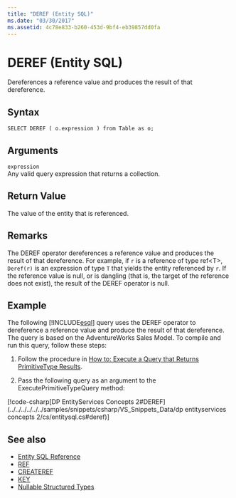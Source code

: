 ```yaml
---
title: "DEREF (Entity SQL)"
ms.date: "03/30/2017"
ms.assetid: 4c78e833-b260-453d-9bf4-eb39857dd0fa
---
```

# DEREF (Entity SQL)
Dereferences a reference value and produces the result of that dereference.  
  
## Syntax  
  
```  
SELECT DEREF ( o.expression ) from Table as o;  
```  
  
## Arguments  
 `expression`  
 Any valid query expression that returns a collection.  
  
## Return Value  
 The value of the entity that is referenced.  
  
## Remarks  
 The DEREF operator dereferences a reference value and produces the result of that dereference. For example, if `r` is a reference of type ref\<T>, `Deref(r)` is an expression of type `T` that yields the entity referenced by `r`. If the reference value is null, or is dangling (that is, the target of the reference does not exist), the result of the DEREF operator is null.  
  
## Example  
 The following [!INCLUDE[esql](../../../../../../includes/esql-md.md)] query uses the DEREF operator to dereference a reference value and produce the result of that dereference. The query is based on the AdventureWorks Sales Model. To compile and run this query, follow these steps:  
  
1. Follow the procedure in [How to: Execute a Query that Returns PrimitiveType Results](../../../../../../docs/framework/data/adonet/ef/how-to-execute-a-query-that-returns-primitivetype-results.md).  
  
2. Pass the following query as an argument to the ExecutePrimitiveTypeQuery method:  
  
 [!code-csharp[DP EntityServices Concepts 2#DEREF](../../../../../../samples/snippets/csharp/VS_Snippets_Data/dp entityservices concepts 2/cs/entitysql.cs#deref)]  
  
## See also

- [Entity SQL Reference](../../../../../../docs/framework/data/adonet/ef/language-reference/entity-sql-reference.md)
- [REF](../../../../../../docs/framework/data/adonet/ef/language-reference/ref-entity-sql.md)
- [CREATEREF](../../../../../../docs/framework/data/adonet/ef/language-reference/createref-entity-sql.md)
- [KEY](../../../../../../docs/framework/data/adonet/ef/language-reference/key-entity-sql.md)
- [Nullable Structured Types](../../../../../../docs/framework/data/adonet/ef/language-reference/nullable-structured-types-entity-sql.md)
